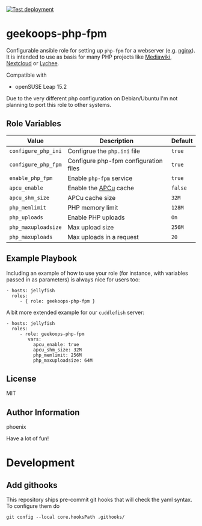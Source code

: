 [![Test deployment](https://github.com/GeekOops/geekoops-php-fpm/actions/workflows/CI.yml/badge.svg)](https://github.com/GeekOops/geekoops-php-fpm/actions/workflows/CI.yml)

# geekoops-php-fpm

Configurable ansible role for setting up `php-fpm` for a webserver (e.g. [nginx](https://github.com/GeekOops/geekoops-nginx)). It is intended to use as basis for many PHP projects like [Mediawiki](https://www.mediawiki.org/), [Nextcloud](https://nextcloud.com) or [Lychee](https://lycheeorg.github.io/).

Compatible with

- openSUSE Leap 15.2

Due to the very different php configuration on Debian/Ubuntu I'm not planning to port this role to other systems.

## Role Variables

| Value | Description | Default |
|-------|-------------|---------|
| `configure_php_ini` | Configrue the `php.ini` file | `true` |
| `configure_php_fpm` | Configure php-fpm configuration files  | `true` |
| `enable_php_fpm` | Enable `php-fpm` service | `true` |
| `apcu_enable` | Enable the [APCu](https://www.php.net/manual/en/book.apcu.php) cache | `false` |
| `apcu_shm_size` | APCu cache size | `32M` |
| `php_memlimit` | PHP memory limit | `128M` |
| `php_uploads` | Enable PHP uploads | `On` |
| `php_maxuploadsize` | Max upload size | `256M` |
| `php_maxuploads` | Max uploads in a request | `20` |


## Example Playbook

Including an example of how to use your role (for instance, with variables passed in as parameters) is always nice for users too:

    - hosts: jellyfish
      roles:
         - { role: geekoops-php-fpm }

A bit more extended example for our `cuddlefish` server:

    - hosts: jellyfish
      roles:
         - role: geekoops-php-fpm
            vars:
              apcu_enable: true
              apcu_shm_size: 32M
              php_memlimit: 256M
              php_maxuploadsize: 64M
         

## License

MIT

## Author Information

phoenix

Have a lot of fun!

# Development

## Add githooks

This repository ships pre-commit git hooks that will check the yaml syntax. To configure them do

    git config --local core.hooksPath .githooks/